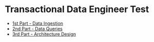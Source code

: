 # Transactional Data Engineer Test

* [1st Part - Data Ingestion](/ex01)
* [2nd Part - Data Queries](/ex02)
* [3rd Part - Architecture Design](/ex03)